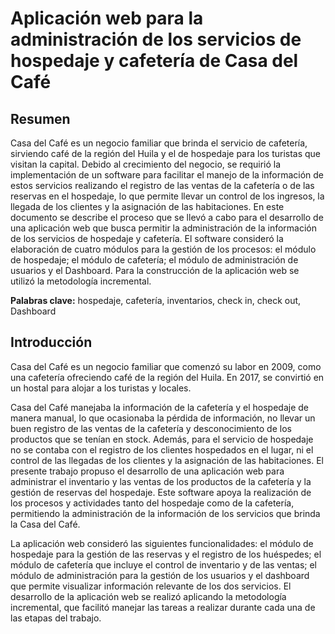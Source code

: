 # Aplicación web para la administración de los servicios de hospedaje y cafetería de Casa del Café

## Resumen
Casa del Café es un negocio familiar que brinda el servicio de cafetería, sirviendo café de la región del Huila y el de hospedaje para los turistas que visitan la capital. Debido al crecimiento del negocio, se requirió la implementación de un software para facilitar el manejo de la información de estos servicios realizando el registro de las ventas de la cafetería o de las reservas en el hospedaje, lo que permite llevar un control de los ingresos, la llegada de los clientes y la asignación de las habitaciones. 
En este documento se describe el proceso que se llevó a cabo para el desarrollo de una aplicación web que busca permitir la administración de la información de los servicios de hospedaje y cafetería. El software consideró la elaboración de cuatro módulos para la gestión de los procesos: el módulo de hospedaje; el módulo de cafetería; el módulo de administración de usuarios y el Dashboard. Para la construcción de la aplicación web se utilizó la metodología incremental.

**Palabras clave:** hospedaje, cafetería, inventarios, check in, check out, Dashboard

## Introducción
Casa del Café es un negocio familiar que comenzó su labor en 2009, como una cafetería ofreciendo café de la región del Huila. En 2017, se convirtió en un hostal para alojar a los turistas y locales.

Casa del Café manejaba la información de la cafetería y el hospedaje de manera manual, lo que ocasionaba la pérdida de información, no llevar un buen registro de las ventas de la cafetería y desconocimiento de los productos que se tenían en stock. Además, para el servicio de hospedaje no se contaba con el registro de los clientes hospedados en el lugar, ni el control de las llegadas de los clientes y la asignación de las habitaciones.
El presente trabajo propuso el desarrollo de una aplicación web para administrar el inventario y las ventas de los productos de la cafetería y la gestión de reservas del hospedaje. Este software apoya la realización de los procesos y actividades tanto del hospedaje como de la cafetería, permitiendo la administración de la información de los servicios que brinda la Casa del Café.

La aplicación web consideró las siguientes funcionalidades: el módulo de hospedaje para la gestión de las reservas y el registro de los huéspedes; el módulo de cafetería que incluye el control de inventario y de las ventas; el módulo de administración para la gestión de los usuarios y el dashboard que permite visualizar información relevante de los dos servicios. El desarrollo de la aplicación web se realizó aplicando la metodología incremental, que facilitó manejar las tareas a realizar durante cada una de las etapas del trabajo. 




